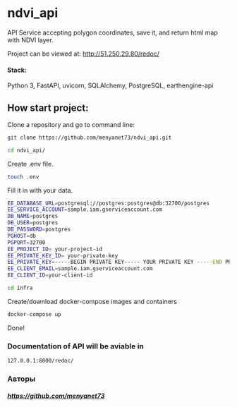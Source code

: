 # ndvi_api

API Service accepting polygon coordinates, save it, and return html map with NDVI layer. 

Project can be viewed at:
http://51.250.29.80/redoc/

#### Stack: 
Python 3, FastAPI, uvicorn, SQLAlchemy, PostgreSQL, earthengine-api

## How start project:

Clone a repository and go to command line:

```sh
git clone https://github.com/menyanet73/ndvi_api.git
```

```sh
cd ndvi_api/
```

Create .env file.

```sh
touch .env
```

Fill it in with your data. 

```sh
EE_DATABASE_URL=postgresql://postgres:postgres@db:32700/postgres
EE_SERVICE_ACCOUNT=sample.iam.gserviceaccount.com
DB_NAME=postgres
DB_USER=postgres
DB_PASSWORD=postgres
PGHOST=db
PGPORT=32700
EE_PROJECT_ID= your-project-id
EE_PRIVATE_KEY_ID= your-private-key
EE_PRIVATE_KEY=-----BEGIN PRIVATE KEY----- YOUR PRIVATE KEY -----END PRIVATE KEY-----\n
EE_CLIENT_EMAIL=sample.iam.gserviceaccount.com
EE_CLIENT_ID=your-client-id
```

```sh
cd infra
```

Create/download docker-compose images and containers

```sh
docker-compose up
```


Done!

### Documentation of API will be aviable in
```sh
127.0.0.1:8000/redoc/
```
### Авторы
##### https://github.com/menyanet73
